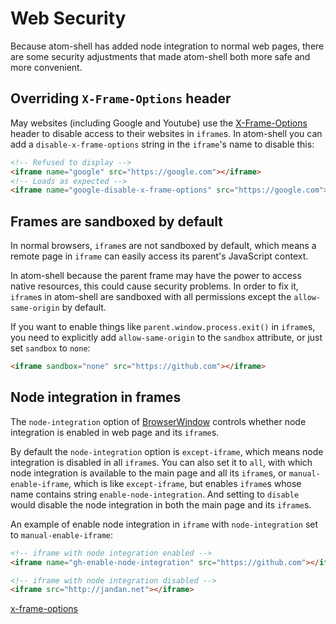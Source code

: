 # Web Security

Because atom-shell has added node integration to normal web pages, there are
some security adjustments that made atom-shell both more safe and more
convenient.

## Overriding `X-Frame-Options` header

May websites (including Google and Youtube) use the
[X-Frame-Options](x-frame-options) header to disable access to their websites
in `iframe`s. In atom-shell you can add a `disable-x-frame-options` string in
the `iframe`'s name to disable this:

```html
<!-- Refused to display -->
<iframe name="google" src="https://google.com"></iframe>
<!-- Loads as expected -->
<iframe name="google-disable-x-frame-options" src="https://google.com"></iframe>
```

## Frames are sandboxed by default

In normal browsers, `iframe`s are not sandboxed by default, which means a remote
page in `iframe` can easily access its parent's JavaScript context.

In atom-shell because the parent frame may have the power to access native
resources, this could cause security problems. In order to fix it, `iframe`s
in atom-shell are sandboxed with all permissions except the `allow-same-origin`
by default.

If you want to enable things like `parent.window.process.exit()` in `iframe`s,
you need to explicitly add `allow-same-origin` to the `sandbox` attribute, or
just set `sandbox` to `none`:

```html
<iframe sandbox="none" src="https://github.com"></iframe>
```

## Node integration in frames

The `node-integration` option of [BrowserWindow](browser-window.md) controls
whether node integration is enabled in web page and its `iframe`s.

By default the `node-integration` option is `except-iframe`, which means node
integration is disabled in all `iframe`s. You can also set it to `all`, with
which node integration is available to the main page and all its `iframe`s, or
`manual-enable-iframe`, which is like `except-iframe`, but enables `iframe`s
whose name contains string `enable-node-integration`. And setting to `disable`
would disable the node integration in both the main page and its `iframe`s.

An example of enable node integration in `iframe` with `node-integration` set to
`manual-enable-iframe`:

```html
<!-- iframe with node integration enabled -->
<iframe name="gh-enable-node-integration" src="https://github.com"></iframe>

<!-- iframe with node integration disabled -->
<iframe src="http://jandan.net"></iframe>
```

[x-frame-options](https://developer.mozilla.org/en-US/docs/Web/HTTP/X-Frame-Options)
